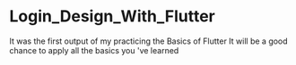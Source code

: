 # Login_Design_With_Flutter
It was the first output of my practicing the Basics of Flutter
It will be a good chance to apply all the basics you 've learned
